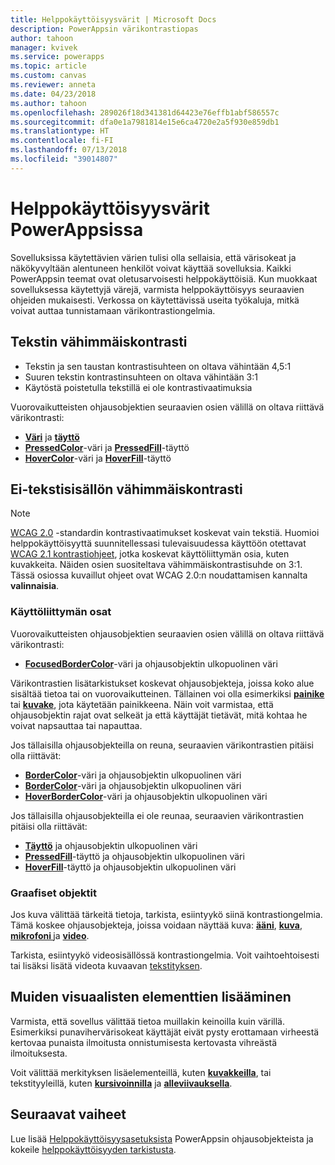 ```yaml
---
title: Helppokäyttöisyysvärit | Microsoft Docs
description: PowerAppsin värikontrastiopas
author: tahoon
manager: kvivek
ms.service: powerapps
ms.topic: article
ms.custom: canvas
ms.reviewer: anneta
ms.date: 04/23/2018
ms.author: tahoon
ms.openlocfilehash: 289026f18d341381d64423e76effb1abf586557c
ms.sourcegitcommit: dfa0e1a7981814e15e6ca4720e2a5f930e859db1
ms.translationtype: HT
ms.contentlocale: fi-FI
ms.lasthandoff: 07/13/2018
ms.locfileid: "39014807"
---
```

# <a name="accessible-colors-in-powerapps"></a>Helppokäyttöisyysvärit PowerAppsissa
Sovelluksissa käytettävien värien tulisi olla sellaisia, että värisokeat ja näkökyvyltään alentuneen henkilöt voivat käyttää sovelluksia. Kaikki PowerAppsin teemat ovat oletusarvoisesti helppokäyttöisiä. Kun muokkaat sovelluksessa käytettyjä värejä, varmista helppokäyttöisyys seuraavien ohjeiden mukaisesti. Verkossa on käytettävissä useita työkaluja, mitkä voivat auttaa tunnistamaan värikontrastiongelmia.

## <a name="minimum-contrast-for-text"></a>Tekstin vähimmäiskontrasti
* Tekstin ja sen taustan kontrastisuhteen on oltava vähintään 4,5:1
* Suuren tekstin kontrastinsuhteen on oltava vähintään 3:1
* Käytöstä poistetulla tekstillä ei ole kontrastivaatimuksia

Vuorovaikutteisten ohjausobjektien seuraavien osien välillä on oltava riittävä värikontrasti:
* **[Väri](controls/properties-color-border.md)** ja **[täyttö](controls/properties-color-border.md)**
* **[PressedColor](controls/properties-color-border.md)**-väri ja  **[PressedFill](controls/properties-color-border.md)**-täyttö
* **[HoverColor](controls/properties-color-border.md)**-väri ja **[HoverFill](controls/properties-color-border.md)**-täyttö

## <a name="minimum-contrast-for-non-text"></a>Ei-tekstisisällön vähimmäiskontrasti

> [!NOTE]
> [WCAG 2.0](https://www.w3.org/TR/UNDERSTANDING-WCAG20/visual-audio-contrast-contrast.html) -standardin kontrastivaatimukset koskevat vain tekstiä. Huomioi helppokäyttöisyyttä suunnitellessasi tulevaisuudessa käyttöön otettavat [WCAG 2.1 kontrastiohjeet](https://www.w3.org/TR/WCAG21/#non-text-contrast), jotka koskevat käyttöliittymän osia, kuten kuvakkeita. Näiden osien suositeltava vähimmäiskontrastisuhde on 3:1. Tässä osiossa kuvaillut ohjeet ovat WCAG 2.0:n noudattamisen kannalta **valinnaisia**.

### <a name="user-interface-components"></a>Käyttöliittymän osat
Vuorovaikutteisten ohjausobjektien seuraavien osien välillä on oltava riittävä värikontrasti:
* **[FocusedBorderColor](controls/properties-color-border.md)**-väri ja ohjausobjektin ulkopuolinen väri

Värikontrastien lisätarkistukset koskevat ohjausobjekteja, joissa koko alue sisältää tietoa tai on vuorovaikutteinen. Tällainen voi olla esimerkiksi **[painike](controls/control-button.md)** tai **[kuvake](controls/control-shapes-icons.md)**, jota käytetään painikkeena. Näin voit varmistaa, että ohjausobjektin rajat ovat selkeät ja että käyttäjät tietävät, mitä kohtaa he voivat napsauttaa tai napauttaa.

Jos tällaisilla ohjausobjekteilla on reuna, seuraavien värikontrastien pitäisi olla riittävät:
* **[BorderColor](controls/properties-color-border.md)**-väri ja ohjausobjektin ulkopuolinen väri
* **[BorderColor](controls/properties-color-border.md)**-väri ja ohjausobjektin ulkopuolinen väri
* **[HoverBorderColor](controls/properties-color-border.md)**-väri ja ohjausobjektin ulkopuolinen väri

Jos tällaisilla ohjausobjekteilla ei ole reunaa, seuraavien värikontrastien pitäisi olla riittävät:
* **[Täyttö](controls/properties-color-border.md)** ja ohjausobjektin ulkopuolinen väri
* **[PressedFill](controls/properties-color-border.md)**-täyttö ja ohjausobjektin ulkopuolinen väri
* **[HoverFill](controls/properties-color-border.md)**-täyttö ja ohjausobjektin ulkopuolinen väri

### <a name="graphical-objects"></a>Graafiset objektit
Jos kuva välittää tärkeitä tietoja, tarkista, esiintyykö siinä kontrastiongelmia. Tämä koskee ohjausobjekteja, joissa voidaan näyttää kuva: **[ääni](controls/control-audio-video.md)**, **[kuva](controls/control-image.md)**, **[mikrofoni ](controls/control-microphone.md)** ja **[video](controls/control-audio-video.md)**.

Tarkista, esiintyykö videosisällössä kontrastiongelmia. Voit vaihtoehtoisesti tai lisäksi lisätä videota kuvaavan [tekstityksen](controls/control-audio-video.md).

## <a name="provide-other-visual-cues"></a>Muiden visuaalisten elementtien lisääminen
Varmista, että sovellus välittää tietoa muillakin keinoilla kuin värillä. Esimerkiksi punavihervärisokeat käyttäjät eivät pysty erottamaan virheestä kertovaa punaista ilmoitusta onnistumisesta kertovasta vihreästä ilmoituksesta.

Voit välittää merkityksen lisäelementeillä, kuten **[kuvakkeilla](controls/control-shapes-icons.md)**, tai tekstityyleillä, kuten **[kursivoinnilla](controls/properties-text.md)** ja **[alleviivauksella](controls/properties-text.md)**.

## <a name="next-steps"></a>Seuraavat vaiheet
Lue lisää [Helppokäyttöisyysasetuksista](controls/properties-accessibility.md) PowerAppsin ohjausobjekteista ja kokeile [helppokäyttöisyyden tarkistusta](accessibility-checker.md).

